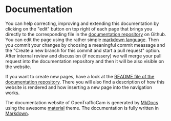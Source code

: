 # Documentation

You can help correcting, improving and extending this documentation by clicking on the "edit" button on top right of each page that brings you directly to the corresponding file in the [documentation repository](https://github.com/OpenTrafficCam/OTDocs) on Github. You can edit the page using the rather simple [markdown language](https://python-markdown.github.io/).
Then you commit your changes by choosing a meaningful commit meassage and the "Create a new branch for this commit and start a pull request" option. After internal review and discussion (if necessery) we will merge your pull request into the documentation repository and then it will be also visible on the website.

If you want to create new pages, have a look at the [README file of the documentation repository](https://github.com/OpenTrafficCam/OTDocs/README.md). There you will also find a description of how this website is rendered and how inserting a new page into the navigation works.

The documentation website of OpenTrafficCam is generated by [MkDocs](https://www.mkdocs.org/) using the awesome [material](https://squidfunk.github.io/mkdocs-material/) theme. The documentation is fully written in [Markdown](https://python-markdown.github.io/).
